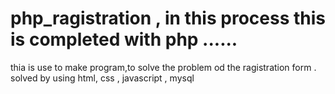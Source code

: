 # php_ragistration , in this process this is completed with php ......
thia is use to make program,to solve the problem od the ragistration form .
solved by using html, css , javascript , mysql
